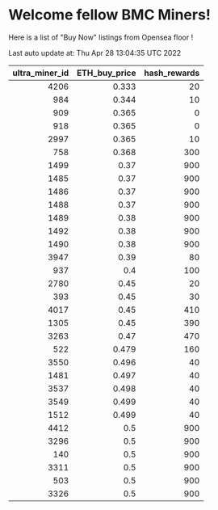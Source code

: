 # Welcome fellow BMC Miners!
Here is a list of "Buy Now" listings from Opensea floor !


Last auto update at: Thu Apr 28 13:04:35 UTC 2022


|   ultra_miner_id |   ETH_buy_price |   hash_rewards |
|-----------------:|----------------:|---------------:|
|             4206 |           0.333 |             20 |
|              984 |           0.344 |             10 |
|              909 |           0.365 |              0 |
|              918 |           0.365 |              0 |
|             2997 |           0.365 |             10 |
|              758 |           0.368 |            300 |
|             1499 |           0.37  |            900 |
|             1485 |           0.37  |            900 |
|             1486 |           0.37  |            900 |
|             1488 |           0.37  |            900 |
|             1489 |           0.38  |            900 |
|             1492 |           0.38  |            900 |
|             1490 |           0.38  |            900 |
|             3947 |           0.39  |             80 |
|              937 |           0.4   |            100 |
|             2780 |           0.45  |             20 |
|              393 |           0.45  |             30 |
|             4017 |           0.45  |            410 |
|             1305 |           0.45  |            390 |
|             3263 |           0.47  |            470 |
|              522 |           0.479 |            160 |
|             3550 |           0.496 |             40 |
|             1481 |           0.497 |             40 |
|             3537 |           0.498 |             40 |
|             3549 |           0.499 |             40 |
|             1512 |           0.499 |             40 |
|             4412 |           0.5   |            900 |
|             3296 |           0.5   |            900 |
|              140 |           0.5   |            900 |
|             3311 |           0.5   |            900 |
|              503 |           0.5   |            900 |
|             3326 |           0.5   |            900 |